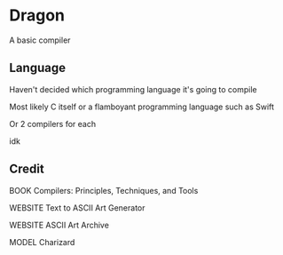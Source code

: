 # Dragon

A basic compiler

## Language

Haven't decided which programming language it's going to compile

Most likely C itself or a flamboyant programming language such as Swift

Or 2 compilers for each

idk

## Credit

BOOK     Compilers: Principles, Techniques, and Tools

WEBSITE  Text to ASCII Art Generator

WEBSITE  ASCII Art Archive

MODEL    Charizard
